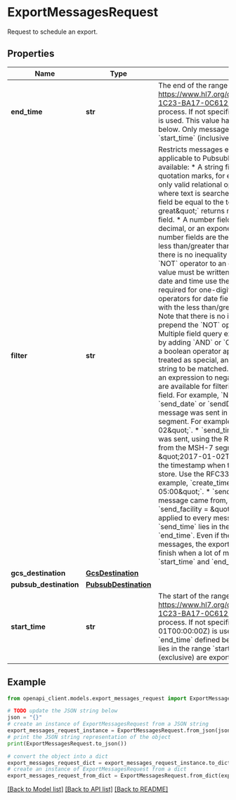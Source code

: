 # ExportMessagesRequest

Request to schedule an export.

## Properties

Name | Type | Description | Notes
------------ | ------------- | ------------- | -------------
**end_time** | **str** | The end of the range in &#x60;send_time&#x60; (MSH.7, https://www.hl7.org/documentcenter/public_temp_2E58C1F9-1C23-BA17-0C6126475344DA9D/wg/conf/HL7MSH.htm) to process. If not specified, the time when the export is scheduled is used. This value has to come after the &#x60;start_time&#x60; defined below. Only messages whose &#x60;send_time&#x60; lies in the range &#x60;start_time&#x60; (inclusive) to &#x60;end_time&#x60; (exclusive) are exported. | [optional] 
**filter** | **str** | Restricts messages exported to those matching a filter, only applicable to PubsubDestination. The following syntax is available: * A string field value can be written as text inside quotation marks, for example &#x60;\&quot;query text\&quot;&#x60;. The only valid relational operation for text fields is equality (&#x60;&#x3D;&#x60;), where text is searched within the field, rather than having the field be equal to the text. For example, &#x60;\&quot;Comment &#x3D; great\&quot;&#x60; returns messages with &#x60;great&#x60; in the comment field. * A number field value can be written as an integer, a decimal, or an exponential. The valid relational operators for number fields are the equality operator (&#x60;&#x3D;&#x60;), along with the less than/greater than operators (&#x60;&lt;&#x60;, &#x60;&lt;&#x3D;&#x60;, &#x60;&gt;&#x60;, &#x60;&gt;&#x3D;&#x60;). Note that there is no inequality (&#x60;!&#x3D;&#x60;) operator. You can prepend the &#x60;NOT&#x60; operator to an expression to negate it. * A date field value must be written in the &#x60;yyyy-mm-dd&#x60; format. Fields with date and time use the RFC3339 time format. Leading zeros are required for one-digit months and days. The valid relational operators for date fields are the equality operator (&#x60;&#x3D;&#x60;) , along with the less than/greater than operators (&#x60;&lt;&#x60;, &#x60;&lt;&#x3D;&#x60;, &#x60;&gt;&#x60;, &#x60;&gt;&#x3D;&#x60;). Note that there is no inequality (&#x60;!&#x3D;&#x60;) operator. You can prepend the &#x60;NOT&#x60; operator to an expression to negate it. * Multiple field query expressions can be combined in one query by adding &#x60;AND&#x60; or &#x60;OR&#x60; operators between the expressions. If a boolean operator appears within a quoted string, it is not treated as special, and is just another part of the character string to be matched. You can prepend the &#x60;NOT&#x60; operator to an expression to negate it. The following fields and functions are available for filtering: * &#x60;message_type&#x60;, from the MSH-9.1 field. For example, &#x60;NOT message_type &#x3D; \&quot;ADT\&quot;&#x60;. * &#x60;send_date&#x60; or &#x60;sendDate&#x60;, the YYYY-MM-DD date the message was sent in the dataset&#39;s time_zone, from the MSH-7 segment. For example, &#x60;send_date &lt; \&quot;2017-01-02\&quot;&#x60;. * &#x60;send_time&#x60;, the timestamp when the message was sent, using the RFC3339 time format for comparisons, from the MSH-7 segment. For example, &#x60;send_time &lt; \&quot;2017-01-02T00:00:00-05:00\&quot;&#x60;. * &#x60;create_time&#x60;, the timestamp when the message was created in the HL7v2 store. Use the RFC3339 time format for comparisons. For example, &#x60;create_time &lt; \&quot;2017-01-02T00:00:00-05:00\&quot;&#x60;. * &#x60;send_facility&#x60;, the care center that the message came from, from the MSH-4 segment. For example, &#x60;send_facility &#x3D; \&quot;ABC\&quot;&#x60;. Note: The filter will be applied to every message in the HL7v2 store whose &#x60;send_time&#x60; lies in the range defined by the &#x60;start_time&#x60; and the &#x60;end_time&#x60;. Even if the filter only matches a small set of messages, the export operation can still take a long time to finish when a lot of messages are between the specified &#x60;start_time&#x60; and &#x60;end_time&#x60; range. | [optional] 
**gcs_destination** | [**GcsDestination**](GcsDestination.md) |  | [optional] 
**pubsub_destination** | [**PubsubDestination**](PubsubDestination.md) |  | [optional] 
**start_time** | **str** | The start of the range in &#x60;send_time&#x60; (MSH.7, https://www.hl7.org/documentcenter/public_temp_2E58C1F9-1C23-BA17-0C6126475344DA9D/wg/conf/HL7MSH.htm) to process. If not specified, the UNIX epoch (1970-01-01T00:00:00Z) is used. This value has to come before the &#x60;end_time&#x60; defined below. Only messages whose &#x60;send_time&#x60; lies in the range &#x60;start_time&#x60; (inclusive) to &#x60;end_time&#x60; (exclusive) are exported. | [optional] 

## Example

```python
from openapi_client.models.export_messages_request import ExportMessagesRequest

# TODO update the JSON string below
json = "{}"
# create an instance of ExportMessagesRequest from a JSON string
export_messages_request_instance = ExportMessagesRequest.from_json(json)
# print the JSON string representation of the object
print(ExportMessagesRequest.to_json())

# convert the object into a dict
export_messages_request_dict = export_messages_request_instance.to_dict()
# create an instance of ExportMessagesRequest from a dict
export_messages_request_from_dict = ExportMessagesRequest.from_dict(export_messages_request_dict)
```
[[Back to Model list]](../README.md#documentation-for-models) [[Back to API list]](../README.md#documentation-for-api-endpoints) [[Back to README]](../README.md)


